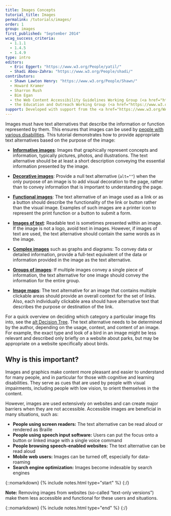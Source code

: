 ```yaml
---
title: Images Concepts
tutorial_title: Images
permalink: /tutorials/images/
order: 1
group: images
first_published: "September 2014"
wcag_success_criteria:
  - 1.1.1
  - 1.4.5
  - 1.4.9
type: intro
editors:
  - Eric Eggert: "https://www.w3.org/People/yatil/"
  - Shadi Abou-Zahra: "https://www.w3.org/People/shadi/"
contributors:
  - Shawn Lawton Henry: "https://www.w3.org/People/Shawn/"
  - Howard Kramer
  - Sharron Rush
  - Bim Egan
  - the Web Content Accessibility Guidelines Working Group (<a href="https://www.w3.org/WAI/GL/">WCAG WG</a>)
  - the Education and Outreach Working Group (<a href="https://www.w3.org/WAI/EO/">EOWG</a>)
support: Developed with support from the <a href="https://www.w3.org/WAI/ACT/">WAI-ACT project</a>, co-funded by the <strong>European Commission <abbr title="Information Society Technologies">IST</abbr> Programme</strong>.
---
```


Images must have text alternatives that describe the information or function represented by them. This ensures that images can be used by [people with various disabilities](#why-is-this-important). This tutorial demonstrates how to provide appropriate text alternatives based on the purpose of the image:

-   **[Informative images](informative.md)**: Images that graphically represent concepts and information, typically pictures, photos, and illustrations. The text alternative should be at least a short description conveying the essential information presented by the image.

-   **[Decorative images](decorative.md)**: Provide a null text alternative (`alt=""`) when the only purpose of an image is to add visual decoration to the page, rather than to convey information that is important to understanding the page.

-   **[Functional images](functional.md)**: The text alternative of an image used as a link or as a button should describe the functionality of the link or button rather than the visual image. Examples of such images are a printer icon to represent the print function or a button to submit a form.

-   **[Images of text](textual.md)**: Readable text is sometimes presented within an image. If the image is not a logo, avoid text in images. However, if images of text are used, the text alternative should contain the same words as in the image.

-   **[Complex images](complex.md)** such as graphs and diagrams: To convey data or detailed information, provide a full-text equivalent of the data or information provided in the image as the text alternative.

-   **[Groups of images](groups.md)**: If multiple images convey a single piece of information, the text alternative for one image should convey the information for the entire group.

-   **[Image maps](imagemap.md)**: The text alternative for an image that contains multiple clickable areas should provide an overall context for the set of links. Also, each individually clickable area should have alternative text that describes the purpose or destination of the link.

For a quick overview on deciding which category a particular image fits into, see the [alt Decision Tree](decision-tree.md). The text alternative needs to be determined by the author, depending on the usage, context, and content of an image. For example, the exact type and look of a bird in an image might be less relevant and described only briefly on a website about parks, but may be appropriate on a website specifically about birds.

## Why is this important?

Images and graphics make content more pleasant and easier to understand for many people, and in particular for those with cognitive and learning disabilities. They serve as cues that are used by people with visual impairments, including people with low vision, to orient themselves in the content.

However, images are used extensively on websites and can create major barriers when they are not accessible. Accessible images are beneficial in many situations, such as:

-   **People using screen readers:** The text alternative can be read aloud or rendered as Braille
-   **People using speech input software:** Users can put the focus onto a button or linked image with a single voice command
-   **People browsing speech-enabled websites:** The text alternative can be read aloud
-   **Mobile web users:** Images can be turned off, especially for data-roaming
-   **Search engine optimization:** Images become indexable by search engines


{::nomarkdown}
{% include notes.html type="start" %}
{:/}

**Note:** Removing images from websites (so-called “text-only versions”) make them less accessible and functional for these users and situations.

{::nomarkdown}
{% include notes.html type="end" %}
{:/}
